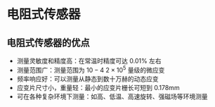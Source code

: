 # 电阻式传感器

## 电阻式传感器的优点

- 测量灵敏度和精度高：在常温时精度可达 0.01% 左右
- 测量范围广：测量范围为 $10-4~2×10^5$ 量级的微应变
- 频率响应好：可以测量从静态到数十万赫的动态应变
- 应变片尺寸小，重量轻：最小的应变片栅长可短到 0.178mm
- 可在各种复杂环境下测量：如高、低温、高速旋转、强磁场等环境测量
